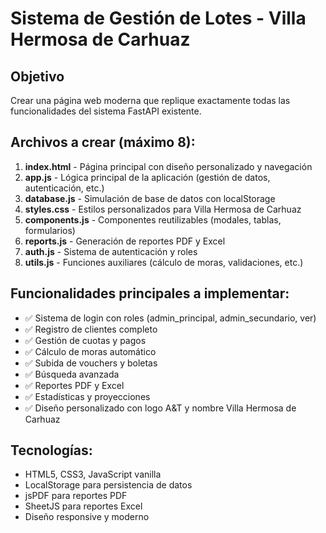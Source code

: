 # Sistema de Gestión de Lotes - Villa Hermosa de Carhuaz

## Objetivo
Crear una página web moderna que replique exactamente todas las funcionalidades del sistema FastAPI existente.

## Archivos a crear (máximo 8):

1. **index.html** - Página principal con diseño personalizado y navegación
2. **app.js** - Lógica principal de la aplicación (gestión de datos, autenticación, etc.)
3. **database.js** - Simulación de base de datos con localStorage
4. **styles.css** - Estilos personalizados para Villa Hermosa de Carhuaz
5. **components.js** - Componentes reutilizables (modales, tablas, formularios)
6. **reports.js** - Generación de reportes PDF y Excel
7. **auth.js** - Sistema de autenticación y roles
8. **utils.js** - Funciones auxiliares (cálculo de moras, validaciones, etc.)

## Funcionalidades principales a implementar:
- ✅ Sistema de login con roles (admin_principal, admin_secundario, ver)
- ✅ Registro de clientes completo
- ✅ Gestión de cuotas y pagos
- ✅ Cálculo de moras automático
- ✅ Subida de vouchers y boletas
- ✅ Búsqueda avanzada
- ✅ Reportes PDF y Excel
- ✅ Estadísticas y proyecciones
- ✅ Diseño personalizado con logo A&T y nombre Villa Hermosa de Carhuaz

## Tecnologías:
- HTML5, CSS3, JavaScript vanilla
- LocalStorage para persistencia de datos
- jsPDF para reportes PDF
- SheetJS para reportes Excel
- Diseño responsive y moderno